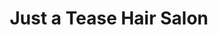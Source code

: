 ---
title: "Just a Tease Hair Salon"
url: /georgetown/just-a-tease-hair-salon/
shop: hairdresser
---